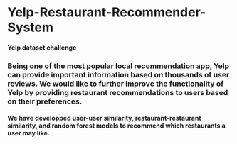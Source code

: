 # Yelp-Restaurant-Recommender-System
#### Yelp dataset challenge

### Being one of the most popular local recommendation app, Yelp can provide important information based on thousands of user reviews. We would like to further improve the functionality of Yelp by providing restaurant recommendations to users based on their preferences.

#### We have developped user-user similarity, restaurant-restaurant similarity, and random forest models to recommend which restaurants a user may like. 
